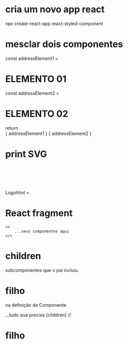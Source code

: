 # cria um novo app react
npx create-react-app react-styled-component

# mesclar dois componentes

const addressElement1 = <h1> ELEMENTO 01 </h1>
const addressElement2 = <h1> ELEMENTO 02 </h1>
return <div> { addressElement1 } { addressElement2 } </div>


# print SVG

Logohtml = <svg width="90" height="90">
	<image xlinkHref="/images/logo.svg" src="/images/logo.svg" width="90" height="90"/>
</svg>


# React fragment

	<>
		...seus componentes aqui
	</>


# children
subcomponentes que o pai incluiu.
<pai>
	<Componente>
		<h1>filho</h1>
	</Componente>
</pai>	


na definição de Componente
<div>
	...tudo que precisa
	{children} // <h1>filho</h1>
</div>



